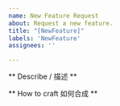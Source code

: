 ```yaml
---
name: New Feature Request
about: Request a new feature.
title: "[NewFeature]"
labels: 'NewFeature'
assignees: ''

---
```


** Describe / 描述 **


** How to craft 如何合成 **


